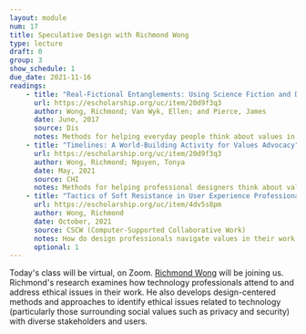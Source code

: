 ```yaml
---
layout: module
num: 17
title: Speculative Design with Richmond Wong
type: lecture
draft: 0
group: 3
show_schedule: 1
due_date: 2021-11-16
readings:
    - title: "Real-Fictional Entanglements: Using Science Fiction and Design Fiction to Interrogate Sensing Technologies"
      url: https://escholarship.org/uc/item/20d9f3q3
      author: Wong, Richmond; Van Wyk, Ellen; and Pierce, James
      date: June, 2017
      source: Dis
      notes: Methods for helping everyday people think about values in technology
    - title: "Timelines: A World-Building Activity for Values Advocacy"
      url: https://escholarship.org/uc/item/20d9f3q3
      author: Wong, Richmond; Nguyen, Tonya
      date: May, 2021
      source: CHI
      notes: Methods for helping professional designers think about values
    - title: "Tactics of Soft Resistance in User Experience Professionals’ Values Work"
      url: https://escholarship.org/uc/item/4dv5s8pm
      author: Wong, Richmond
      date: October, 2021
      source: CSCW (Computer-Supported Collaborative Work)
      notes: How do design professionals navigate values in their work at large companies?
      optional: 1
---
```


Today's class will be virtual, on Zoom. <a href="https://richmondywong.com/" target="_blank">Richmond Wong</a> will be joining us. Richmond's research examines how technology professionals attend to and address ethical issues in their work. He also develops design-centered methods and approaches to identify ethical issues related to technology (particularly those surrounding social values such as privacy and security) with diverse stakeholders and users.
